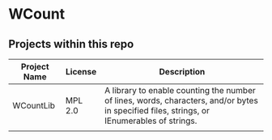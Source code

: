# WCount

## Projects within this repo

| Project Name | License | Description | 
|-|-|-|
| WCountLib | MPL 2.0 | A library to enable counting the number of lines, words, characters, and/or bytes in specified files, strings, or IEnumerables of strings. |
| | | | 
